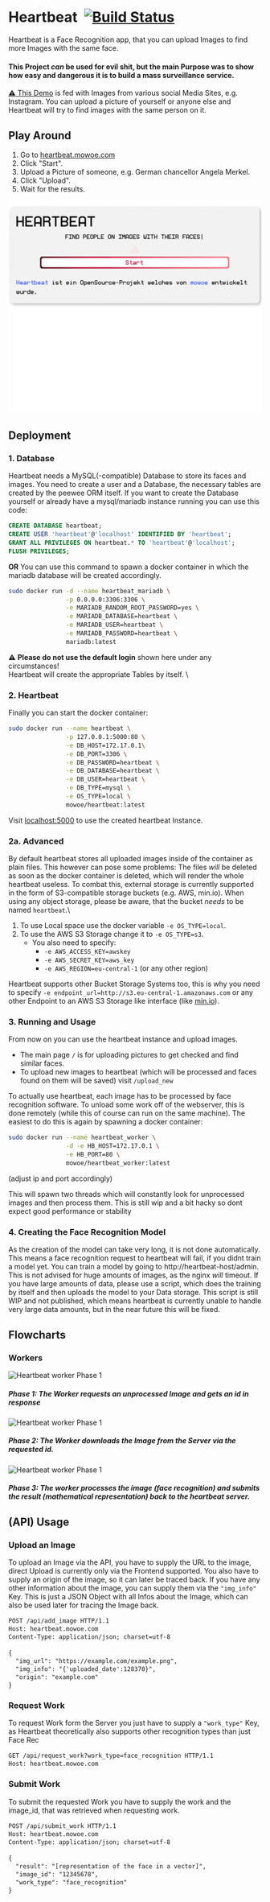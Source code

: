 # Heartbeat &nbsp;[![Build Status](https://travis-ci.com/mowoe/heartbeat.svg?branch=master)](https://travis-ci.com/mowoe/heartbeat)



Heartbeat is a Face Recognition app, that you can upload Images to find more Images with the same face.

#### This Project *__can__* be used for evil shit, but the main Purpose was to show how easy and dangerous it is to build a mass surveillance service.

[:warning: This Demo](https://heartbeat.mowoe.com) is fed with Images from various social Media Sites, e.g. Instagram. You can upload a picture of yourself or anyone else and Heartbeat will try to find images with the same person on it.

## Play Around
1. Go to [heartbeat.mowoe.com](https://heartbeat.mowoe.com)
2. Click "Start".
3. Upload a Picture of someone, e.g. German chancellor Angela Merkel.
4. Click "Upload".
5. Wait for the results.

<p align="center">
  <img src="https://github.com/mowoe/heartbeat/raw/master/images/use.gif"/>
</p>




## Deployment
### 1. Database
Heartbeat needs a MySQL(-compatible) Database to store its faces and images. You need to create a user and a Database, the necessary tables are created by the peewee ORM itself.
If you want to create the Database yourself or already have a mysql/mariadb instance running you can use this code:
```sql
CREATE DATABASE heartbeat;
CREATE USER 'heartbeat'@'localhost' IDENTIFIED BY 'heartbeat';
GRANT ALL PRIVILEGES ON heartbeat.* TO 'heartbeat'@'localhost';
FLUSH PRIVILEGES;
```
**OR**
You can use this command to spawn a docker container in which the mariadb database will be created accordingly.
```bash
sudo docker run -d --name heartbeat_mariadb \
                -p 0.0.0.0:3306:3306 \
                -e MARIADB_RANDOM_ROOT_PASSWORD=yes \
                -e MARIADB_DATABASE=heartbeat \
                -e MARIADB_USER=heartbeat \
                -e MARIADB_PASSWORD=heartbeat \
                mariadb:latest
```
:warning: **Please do not use the default login** shown here under any circumstances! \
Heartbeat will create the appropriate Tables by itself. \

### 2. Heartbeat
Finally you can start the docker container:
```bash
sudo docker run --name heartbeat \
                -p 127.0.0.1:5000:80 \
                -e DB_HOST=172.17.0.1\
                -e DB_PORT=3306 \
                -e DB_PASSWORD=heartbeat \
                -e DB_DATABASE=heartbeat \
                -e DB_USER=heartbeat \
                -e DB_TYPE=mysql \
                -e OS_TYPE=local \
                mowoe/heartbeat:latest
```
Visit [localhost:5000](localhost:5000) to use the created heartbeat Instance.
### 2a. Advanced 
By default heartbeat stores all uploaded images inside of the container as plain files. This however can pose some problems: The files _will_ be deleted as soon as the docker container is deleted, which will render the whole heartbeat useless. To combat this, external storage is currently supported in the form of S3-compatible storage buckets (e.g. AWS, min.io).
When using any object storage, please be aware, that the bucket _needs_ to be named `heartbeat`.\
1. To use Local space use the docker variable ```-e OS_TYPE=local```. 
2. To use the AWS S3 Storage change it to ```-e OS_TYPE=s3```. 
    * You also need to specify: 
      * ```-e AWS_ACCESS_KEY=awskey```
      * ```-e AWS_SECRET_KEY=aws_key``` 
      * ```-e AWS_REGION=eu-central-1``` (or any other region) 

Heartbeat supports other Bucket Storage Systems too, this is why you need to specify ```-e endpoint_url=http://s3.eu-central-1.amazonaws.com``` or any other Endpoint to an AWS S3 Storage like interface (like [min.io](https://min.io)).

### 3. Running and Usage
From now on you can use the heartbeat instance and upload images. 
* The main page ```/``` is for uploading pictures to get checked and find similar faces.
* To upload new images to heartbeat (which will be processed and faces found on them will be saved) visit ```/upload_new ```

To actually use heartbeat, each image has to be processed by face recognition software. To unload some work off of the webserver, this is done remotely (while this of course can run on the same machine). The easiest to do this is again by spawning a docker container:
```bash
sudo docker run --name heartbeat_worker \
                -d -e HB_HOST=172.17.0.1 \
                -e HB_PORT=80 \
                mowoe/heartbeat_worker:latest
```
(adjust ip and port accordingly)

This will spawn two threads which will constantly look for unprocessed images and then process them. This is still wip and a bit hacky so dont expect good performance or stability

### 4. Creating the Face Recognition Model

As the creation of the model can take very long, it is not done automatically. This means a face recognition request to heartbeat will fail, if you didnt train a model yet. You can train a model by going to http://heartbeat-host/admin. This is not advised for huge amounts of images, as the nginx *will* timeout. If you have large amounts of data, please use a script, which does the training by itself and then uploads the model to your Data storage. This script is still WIP and not published, which means heartbeat is currently unable to handle very large data amounts, but in the near future this will be fixed.

## Flowcharts

### Workers
![Heartbeat worker Phase 1](https://github.com/mowoe/heartbeat/raw/master/images/heartbeat_worker_first_step.png "Logo Title Text 1")

##### Phase 1: The Worker requests an unprocessed Image and gets an id in response

![Heartbeat worker Phase 1](https://github.com/mowoe/heartbeat/raw/master/images/heartbeat_worker_second_step.png "Logo Title Text 1")

##### Phase 2: The Worker downloads the Image from the Server via the requested id.

![Heartbeat worker Phase 1](https://github.com/mowoe/heartbeat/raw/master/images/heartbeat_worker_last_step.png "Logo Title Text 1")

##### Phase 3: The worker processes the image (face recognition) and submits the result (mathematical representation) back to the heartbeat server.

## (API) Usage
### Upload an Image
To upload an Image via the API, you have to supply the URL to the image, direct Upload is currently only via the Frontend supported. You also have to supply an origin of the image, so it can later be traced back. If you have any other information about the image, you can supply them via the ```"img_info"``` Key. This is just a JSON Object with all Infos about the Image, which can also be used later for tracing the Image back.
```http
POST /api/add_image HTTP/1.1
Host: heartbeat.mowoe.com
Content-Type: application/json; charset=utf-8

{
  "img_url": "https://example.com/example.png",
  "img_info": "{'uploaded_date':128370}",
  "origin": "example.com"
}
```
### Request Work
To request Work form the Server you just have to supply a ```"work_type"``` Key, as Heartbeat theoretically also supports other recognition types than just Face Rec
```http
GET /api/request_work?work_type=face_recognition HTTP/1.1
Host: heartbeat.mowoe.com
```
### Submit Work
To submit the requested Work you have to supply the work and the image_id, that was retrieved when requesting work.
```http
POST /api/submit_work HTTP/1.1
Host: heartbeat.mowoe.com
Content-Type: application/json; charset=utf-8

{
  "result": "[representation of the face in a vector]",
  "image_id": "12345678",
  "work_type": "face_recognition"
}
```

